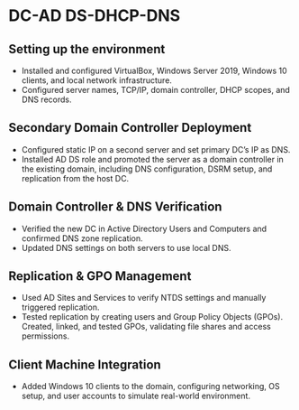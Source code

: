 # DC-AD DS-DHCP-DNS 

## Setting up the environment
+ Installed and configured VirtualBox, Windows Server 2019, Windows 10 clients, and local network infrastructure.
+ Configured server names, TCP/IP, domain controller, DHCP scopes, and DNS records.

## Secondary Domain Controller Deployment

+ Configured static IP on a second server and set primary DC’s IP as DNS.
+ Installed AD DS role and promoted the server as a domain controller in the existing domain, including DNS configuration, DSRM setup, and replication from the host DC.

## Domain Controller & DNS Verification

+ Verified the new DC in Active Directory Users and Computers and confirmed DNS zone replication.
+ Updated DNS settings on both servers to use local DNS.

## Replication & GPO Management

+ Used AD Sites and Services to verify NTDS settings and manually triggered replication.
+ Tested replication by creating users and Group Policy Objects (GPOs). Created, linked, and tested GPOs, validating file shares and access permissions.

## Client Machine Integration
+	Added Windows 10 clients to the domain, configuring networking, OS setup, and user accounts to simulate real-world environment.
